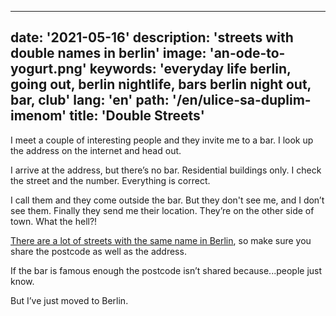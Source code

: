---
date: '2021-05-16'
description: 'streets with double names in berlin'
image: 'an-ode-to-yogurt.png'
keywords: 'everyday life berlin, going out, berlin nightlife, bars berlin night out, bar, club'
lang: 'en'
path: '/en/ulice-sa-duplim-imenom'
title: 'Double Streets'
------

I meet a couple of interesting people and they invite me to a bar. I look up the address on the internet and head out.

I arrive at the address, but there’s no bar. Residential buildings only. I check the street and the number. Everything is correct.

I call them and they come outside the bar. But they don't see me, and I don’t see them. Finally they send me their location. They’re on the other side of town. What the hell?!

<a href="https://commons.wikimedia.org/wiki/Category:Streets_in_Berlin_having_the_same_name_as_another_street_in_Berlin" rel="noopener noreferer" target="_blank">There are a lot of streets with the same name in Berlin</a>, so make sure you share the postcode as well as the address.

If the bar is famous enough the postcode isn’t shared because...people just know.

But I’ve just moved to Berlin.
